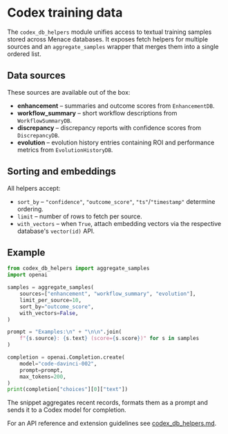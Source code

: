 # Codex training data

The `codex_db_helpers` module unifies access to textual training samples stored across Menace databases. It exposes fetch helpers for multiple sources and an `aggregate_samples` wrapper that merges them into a single ordered list.

## Data sources

These sources are available out of the box:

- **enhancement** – summaries and outcome scores from `EnhancementDB`.
- **workflow_summary** – short workflow descriptions from `WorkflowSummaryDB`.
- **discrepancy** – discrepancy reports with confidence scores from `DiscrepancyDB`.
- **evolution** – evolution history entries containing ROI and performance metrics from `EvolutionHistoryDB`.

## Sorting and embeddings

All helpers accept:

- `sort_by` – `"confidence"`, `"outcome_score"`, `"ts"`/`"timestamp"` determine ordering.
- `limit` – number of rows to fetch per source.
- `with_vectors` – when `True`, attach embedding vectors via the respective database's `vector(id)` API.

## Example

```python
from codex_db_helpers import aggregate_samples
import openai

samples = aggregate_samples(
    sources=["enhancement", "workflow_summary", "evolution"],
    limit_per_source=10,
    sort_by="outcome_score",
    with_vectors=False,
)

prompt = "Examples:\n" + "\n\n".join(
    f"{s.source}: {s.text} (score={s.score})" for s in samples
)

completion = openai.Completion.create(
    model="code-davinci-002",
    prompt=prompt,
    max_tokens=200,
)
print(completion["choices"][0]["text"])
```

The snippet aggregates recent records, formats them as a prompt and sends it to a Codex model for completion.

For an API reference and extension guidelines see [codex_db_helpers.md](codex_db_helpers.md).
